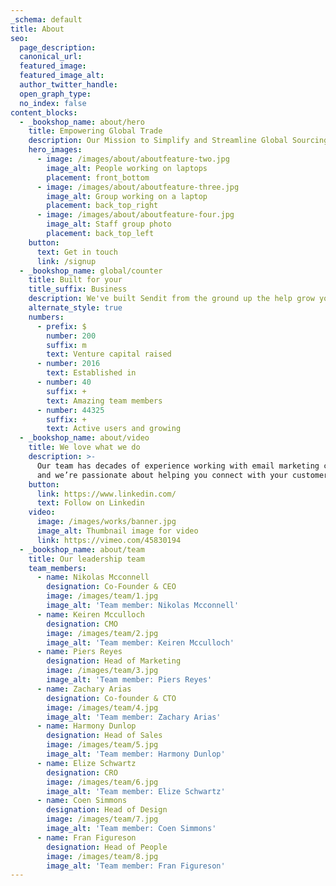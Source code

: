 ```yaml
---
_schema: default
title: About
seo:
  page_description:
  canonical_url:
  featured_image:
  featured_image_alt:
  author_twitter_handle:
  open_graph_type:
  no_index: false
content_blocks:
  - _bookshop_name: about/hero
    title: Empowering Global Trade
    description: Our Mission to Simplify and Streamline Global Sourcing
    hero_images:
      - image: /images/about/aboutfeature-two.jpg
        image_alt: People working on laptops
        placement: front_bottom
      - image: /images/about/aboutfeature-three.jpg
        image_alt: Group working on a laptop
        placement: back_top_right
      - image: /images/about/aboutfeature-four.jpg
        image_alt: Staff group photo
        placement: back_top_left
    button:
      text: Get in touch
      link: /signup
  - _bookshop_name: global/counter
    title: Built for your
    title_suffix: Business
    description: We've built Sendit from the ground up the help grow your business faster.
    alternate_style: true
    numbers:
      - prefix: $
        number: 200
        suffix: m
        text: Venture capital raised
      - number: 2016
        text: Established in
      - number: 40
        suffix: +
        text: Amazing team members
      - number: 44325
        suffix: +
        text: Active users and growing
  - _bookshop_name: about/video
    title: We love what we do
    description: >-
      Our team has decades of experience working with email marketing campaigns
      and we’re passionate about helping you connect with your customers.
    button:
      link: https://www.linkedin.com/
      text: Follow on Linkedin
    video:
      image: /images/works/banner.jpg
      image_alt: Thumbnail image for video
      link: https://vimeo.com/45830194
  - _bookshop_name: about/team
    title: Our leadership team
    team_members:
      - name: Nikolas Mcconnell
        designation: Co-Founder & CEO
        image: /images/team/1.jpg
        image_alt: 'Team member: Nikolas Mcconnell'
      - name: Keiren Mcculloch
        designation: CMO
        image: /images/team/2.jpg
        image_alt: 'Team member: Keiren Mcculloch'
      - name: Piers Reyes
        designation: Head of Marketing
        image: /images/team/3.jpg
        image_alt: 'Team member: Piers Reyes'
      - name: Zachary Arias
        designation: Co-founder & CTO
        image: /images/team/4.jpg
        image_alt: 'Team member: Zachary Arias'
      - name: Harmony Dunlop
        designation: Head of Sales
        image: /images/team/5.jpg
        image_alt: 'Team member: Harmony Dunlop'
      - name: Elize Schwartz
        designation: CRO
        image: /images/team/6.jpg
        image_alt: 'Team member: Elize Schwartz'
      - name: Coen Simmons
        designation: Head of Design
        image: /images/team/7.jpg
        image_alt: 'Team member: Coen Simmons'
      - name: Fran Figureson
        designation: Head of People
        image: /images/team/8.jpg
        image_alt: 'Team member: Fran Figureson'
---
```

